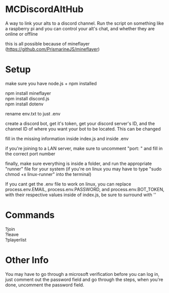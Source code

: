 # MCDiscordAltHub
A way to link your alts to a discord channel. Run the script on something like a raspberry pi and you can control your alt's chat, and whether they are online or offline  

this is all possible because of mineflayer (https://github.com/PrismarineJS/mineflayer)  

# Setup
make sure you have node.js + npm installed  

npm install mineflayer  
npm install discord.js  
npm install dotenv  

rename env.txt to just .env  

create a discord bot, get it's token, get your discord server's ID, and the channel ID of where you want your bot to be located. This can be changed  

fill in the missing information inside index.js and inside .env  

if you're joining to a LAN server, make sure to uncomment "port: " and fill in the correct port number  

finally, make sure everything is inside a folder, and run the appropriate "runner" file for your system (if you're on linux you may have to type "sudo chmod +x linux-runner" into the terminal)  

If you cant get the .env file to work on linux, you can replace
process.env.EMAIL, process.env.PASSWORD, and process.env.BOT_TOKEN, with their respective values inside of index.js, be sure to surround with ''

# Commands
?join  
?leave  
?playerlist  

# Other Info
You may have to go through a microsoft verification before you can log in, just comment out the password field and go through the steps, when you're done, uncomment the password field.
